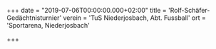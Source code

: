 +++
date = "2019-07-06T00:00:00.000+02:00"
title = 'Rolf-Schäfer-Gedächtnisturnier'
verein = 'TuS Niederjosbach, Abt. Fussball'
ort = 'Sportarena, Niederjosbach'

+++

      